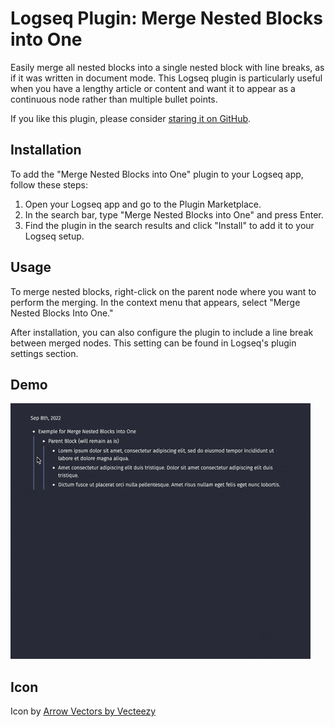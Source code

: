 # Logseq Plugin: Merge Nested Blocks into One

Easily merge all nested blocks into a single nested block with line breaks, as if it was written in document mode. This Logseq plugin is particularly useful when you have a lengthy article or content and want it to appear as a continuous node rather than multiple bullet points.

If you like this plugin, please consider [staring it on GitHub](https://github.com/georgeguimaraes/logseq-plugin-merge-nested-blocks-into-one).

## Installation

To add the "Merge Nested Blocks into One" plugin to your Logseq app, follow these steps:

1. Open your Logseq app and go to the Plugin Marketplace.
3. In the search bar, type "Merge Nested Blocks into One" and press Enter.
4. Find the plugin in the search results and click "Install" to add it to your Logseq setup.

## Usage

To merge nested blocks, right-click on the parent node where you want to perform the merging. In the context menu that appears, select "Merge Nested Blocks Into One."

After installation, you can also configure the plugin to include a line break between merged nodes. This setting can be found in Logseq's plugin settings section.

## Demo

![demo](./demo.gif)

## Icon

Icon by [Arrow Vectors by Vecteezy](https://www.vecteezy.com/vector-art/6662126-consolidation-icon-vector-for-graphic-design-logo)
